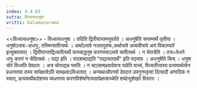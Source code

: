 ```yaml
---
index: 4.4.83
sutra: विध्यत्यधनुषा
vritti: balamanorama
---
```


<<विध्यत्यधनुषा>> - विध्यत्यधनुषा । तदिति द्वितीयान्तमनुवर्तते । अधनुषेति सप्तम्यर्थे तृतीया । धनुषोऽभावः-अधनुः, तस्मिन्सतीत्यर्थः । अर्थाऽभावे नञ्तत्पुरुषः,अर्थाभावे अव्ययीभावे अयं विकल्प्यते॑ इत्युक्तत्वात् । द्वितीयान्ताद्विध्यतीत्यर्थे यत्स्याद्धनुष करणस्याऽभावे सतीत्यर्थः । न चेत्तत्रेति । तत्र=वेधने धनुः करणं न चेदित्यर्थः । पद्या इति । पादशब्दाद्यति "पद्यत्यतदर्थे" इति पद्भावः । अधनुषेति किम्  । धनुषा चोरं विध्यति देवदत्तः । अत्र चोराद्यन्न भवति । न चाऽसामथ्र्यादेवात्र यन्नेति वाच्यं, विध्यतीत्यस्य प्रत्ययार्थत्वेन प्रधानतया तस्य सापेक्षत्वेऽपि सामथ्र्याऽविधातात् । अन्यथाऔपगवो देवदत्त उपगुनप्तृत्वा॑ दित्यादौ अणादिकं न स्यात्, प्रत्ययार्थैकदेशस्य व्यधनस्य करणविशेषनित्यसापेक्षत्वाच्चेति शब्देन्दुशेखरे विस्तरः । 